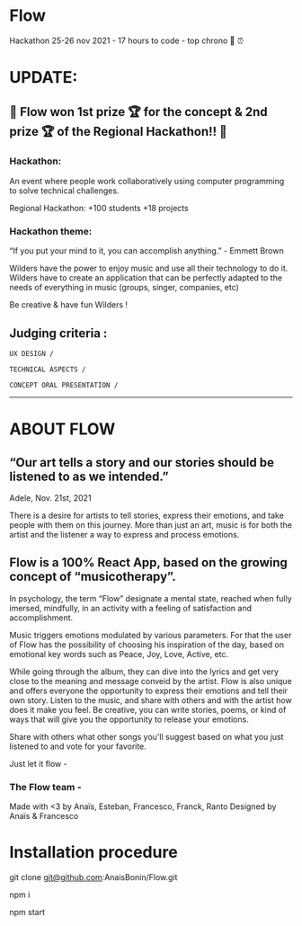# Flow
Hackathon 25-26 nov 2021 - 17 hours to code - top chrono :checkered_flag:  :alarm_clock: 

# UPDATE:
## :tada:     Flow won 1st prize :trophy: for the concept & 2nd prize :trophy: of the Regional Hackathon!!     :tada:

### Hackathon: 
An event where people work collaboratively using computer programming to solve technical challenges.

Regional Hackathon:
+100 students
+18 projects

### Hackathon theme: 

“If you put your mind to it, you can accomplish anything.” - Emmett Brown

Wilders have the power to enjoy music and use all their technology to do it.
Wilders have to create an application that can be perfectly adapted to the needs of everything in music (groups, singer, companies, etc)

Be creative & have fun Wilders !

## Judging criteria : 

    UX DESIGN / 
    
    TECHNICAL ASPECTS / 
    
    CONCEPT ORAL PRESENTATION / 
______________________________________________________________________________________________________________

# ABOUT FLOW

## “Our art tells a story and our stories should be listened to as we intended.”
Adele,  Nov. 21st, 2021

There is a desire for artists to tell stories, express their emotions, and take people with them on this journey.
More than just an art, music is for both the artist and the listener a way to express and process emotions. 

## Flow is a 100% React App, based on the growing concept of “musicotherapy”. 

In psychology, the term “Flow” designate a mental state, reached when fully imersed, mindfully, in an activity with a feeling of satisfaction and accomplishment. 

Music triggers emotions modulated by various parameters. For that the user of Flow has the possibility of choosing his inspiration of the day, based on emotional key words such as Peace, Joy, Love, Active, etc. 

While going through the album, they can dive into the lyrics and get very close to the meaning and message conveid by the artist.
Flow is also unique and offers everyone the opportunity to express their emotions and tell their own story. 
Listen to the music, and share with others and with the artist how does it make you feel. Be creative, you can write stories, poems, or kind of ways that will give you the opportunity to release your emotions. 

Share with others what other songs you'll suggest based on what you just listened to and vote for your favorite. 

Just let it flow -

### The Flow team -
Made with <3 by Anaïs, Esteban, Francesco, Franck, Ranto
Designed by Anaïs & Francesco

# Installation procedure

git clone git@github.com:AnaisBonin/Flow.git

npm i

npm start

